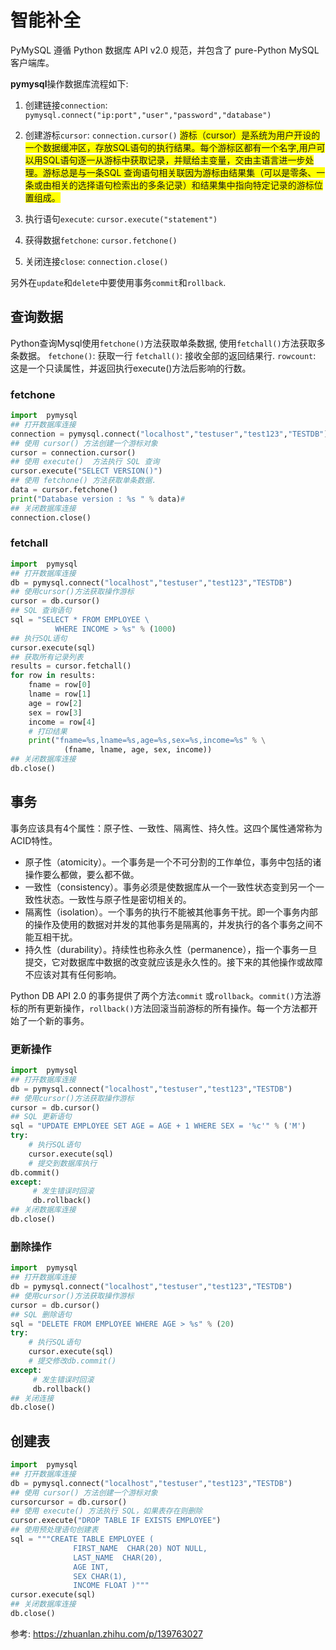 # 智能补全

PyMySQL 遵循 Python 数据库 API v2.0 规范，并包含了 pure-Python MySQL 客户端库。

**pymysql**操作数据库流程如下:
1. 创建链接`connection`: `pymysql.connect("ip:port","user","password","database")`
2. 创建游标`cursor`: `connection.cursor()`
<font style="background: yellow">游标（cursor）是系统为用户开设的一个数据缓冲区，存放SQL语句的执行结果。每个游标区都有一个名字,用户可以用SQL语句逐一从游标中获取记录，并赋给主变量，交由主语言进一步处理。游标总是与一条SQL 查询语句相关联因为游标由结果集（可以是零条、一条或由相关的选择语句检索出的多条记录）和结果集中指向特定记录的游标位置组成。</font>

3. 执行语句`execute`: `cursor.execute("statement")`
4. 获得数据`fetchone`: `cursor.fetchone()`
5. 关闭连接`close`: `connection.close()`

另外在`update`和`delete`中要使用事务`commit`和`rollback`.


## 查询数据

Python查询Mysql使用`fetchone()`方法获取单条数据, 使用`fetchall()`方法获取多条数据。
`fetchone()`: 获取一行
`fetchall()`: 接收全部的返回结果行.
`rowcount`: 这是一个只读属性，并返回执行execute()方法后影响的行数。

### fetchone
```python
import  pymysql
## 打开数据库连接
connection = pymysql.connect("localhost","testuser","test123","TESTDB")
## 使用 cursor() 方法创建一个游标对象
cursor = connection.cursor()
## 使用 execute()  方法执行 SQL 查询 
cursor.execute("SELECT VERSION()")
## 使用 fetchone() 方法获取单条数据.
data = cursor.fetchone()
print("Database version : %s " % data)#
## 关闭数据库连接
connection.close()
```

### fetchall
```python
import  pymysql
## 打开数据库连接
db = pymysql.connect("localhost","testuser","test123","TESTDB")
## 使用cursor()方法获取操作游标 
cursor = db.cursor()
## SQL 查询语句
sql = "SELECT * FROM EMPLOYEE \
          WHERE INCOME > %s" % (1000)
## 执行SQL语句
cursor.execute(sql)
## 获取所有记录列表
results = cursor.fetchall()
for row in results:
    fname = row[0]
    lname = row[1]
    age = row[2]
    sex = row[3]
    income = row[4]
    # 打印结果
    print("fname=%s,lname=%s,age=%s,sex=%s,income=%s" % \
            (fname, lname, age, sex, income))
## 关闭数据库连接
db.close()
```

## 事务

事务应该具有4个属性：原子性、一致性、隔离性、持久性。这四个属性通常称为ACID特性。
- 原子性（atomicity）。一个事务是一个不可分割的工作单位，事务中包括的诸操作要么都做，要么都不做。
- 一致性（consistency）。事务必须是使数据库从一个一致性状态变到另一个一致性状态。一致性与原子性是密切相关的。
- 隔离性（isolation）。一个事务的执行不能被其他事务干扰。即一个事务内部的操作及使用的数据对并发的其他事务是隔离的，并发执行的各个事务之间不能互相干扰。
- 持久性（durability）。持续性也称永久性（permanence），指一个事务一旦提交，它对数据库中数据的改变就应该是永久性的。接下来的其他操作或故障不应该对其有任何影响。

Python DB API 2.0 的事务提供了两个方法`commit` 或`rollback`。`commit()`方法游标的所有更新操作，`rollback()`方法回滚当前游标的所有操作。每一个方法都开始了一个新的事务。


### 更新操作

```python
import  pymysql
## 打开数据库连接
db = pymysql.connect("localhost","testuser","test123","TESTDB")
## 使用cursor()方法获取操作游标 
cursor = db.cursor()
## SQL 更新语句
sql = "UPDATE EMPLOYEE SET AGE = AGE + 1 WHERE SEX = '%c'" % ('M')
try:
    # 执行SQL语句
    cursor.execute(sql)
    # 提交到数据库执行
db.commit()
except:
     # 发生错误时回滚
     db.rollback()
## 关闭数据库连接
db.close()
```

### 删除操作
```python
import  pymysql
## 打开数据库连接
db = pymysql.connect("localhost","testuser","test123","TESTDB")
## 使用cursor()方法获取操作游标 
cursor = db.cursor()
## SQL 删除语句
sql = "DELETE FROM EMPLOYEE WHERE AGE > %s" % (20)
try:
    # 执行SQL语句
    cursor.execute(sql)
    # 提交修改db.commit()
except:
     # 发生错误时回滚
     db.rollback()
## 关闭连接
db.close()
```




## 创建表
```python
import  pymysql
## 打开数据库连接
db = pymysql.connect("localhost","testuser","test123","TESTDB")
## 使用 cursor() 方法创建一个游标对象 
cursorcursor = db.cursor()
## 使用 execute() 方法执行 SQL，如果表存在则删除
cursor.execute("DROP TABLE IF EXISTS EMPLOYEE")
## 使用预处理语句创建表
sql = """CREATE TABLE EMPLOYEE (
              FIRST_NAME  CHAR(20) NOT NULL,
              LAST_NAME  CHAR(20),
              AGE INT,
              SEX CHAR(1),
              INCOME FLOAT )"""
cursor.execute(sql)
## 关闭数据库连接
db.close()
```


参考:
https://zhuanlan.zhihu.com/p/139763027